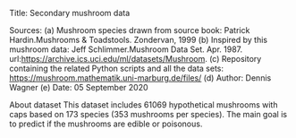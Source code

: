 Title: Secondary mushroom data

Sources:
	(a) Mushroom species drawn from source book: Patrick Hardin.Mushrooms & Toadstools. Zondervan, 1999
  (b) Inspired by this mushroom data: Jeff Schlimmer.Mushroom Data Set. Apr. 1987. url:https://archive.ics.uci.edu/ml/datasets/Mushroom.
	(c) Repository containing the related Python scripts and all the data sets: https://mushroom.mathematik.uni-marburg.de/files/ 
	(d) Author: Dennis Wagner
	(e) Date: 05 September 2020

About dataset
  This dataset includes 61069 hypothetical mushrooms with caps based on 173 species (353 mushrooms per species). 
  The main goal is to predict if the mushrooms are edible or poisonous.

